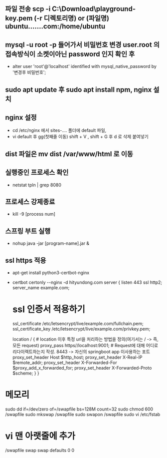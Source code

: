## 파일 전송 scp -i C:\Download\playground-key.pem (-r 디렉토리명) or (파일명) ubuntu.......com:/home/ubuntu


## mysql -u root -p 들어가서 비밀번호 변경 user.root 의 접속방식이 소켓이아닌 password 인지 확인 후 
* alter user 'root'@'localhost' identified with mysql_native_password by '변경후 비밀번호';

## sudo apt update 후 sudo apt install npm, nginx 설치

## nginx 설정
* cd /etc/nginx 에서 sites-.... 폴더에 default 파일, 
* vi default 후 gg(첫째줄 이동) shift + V , shift + G 후 d 로 삭제 붙여넣기

## dist 파일은 mv dist /var/www/html 로 이동

## 실행중인 프로세스 확인
* netstat tpln | grep 8080

## 프로세스 강제종료
* kill -9 [process num]

## 스프링 부트 실행
* nohup java -jar [program-name].jar &

## ssl https 적용
*  apt-get install python3-certbot-nginx
* certbot certonly --nginx -d hityundong.com
  server {
  listen 443 ssl http2;
  server_name example.com;

  # ssl 인증서 적용하기
  ssl_certificate /etc/letsencrypt/live/example.com/fullchain.pem;
  ssl_certificate_key /etc/letsencrypt/live/example.com/privkey.pem;

  location / { # location 이후 특정 url을 처리하는 방법을 정의(여기서는 / -> 즉, 모든 request)
  proxy_pass https//localhost:9001; # Request에 대해 어디로 리다이렉트하는지 작성. 8443 -> 자신의 springboot app 이사용하는 포트
  proxy_set_header Host $http_host;
  proxy_set_header X-Real-IP $remote_addr;
  proxy_set_header X-Forwarded-For $proxy_add_x_forwarded_for;
  proxy_set_header X-Forwarded-Proto $scheme;
  }
  }

# 메모리
sudo dd if=/dev/zero of=/swapfile bs=128M count=32
sudo chmod 600 /swapfile
sudo mkswap /swapfile
sudo swapon /swapfile
sudo vi /etc/fstab
# vi 맨 아랫줄에 추가
/swapfile swap swap defaults 0 0

